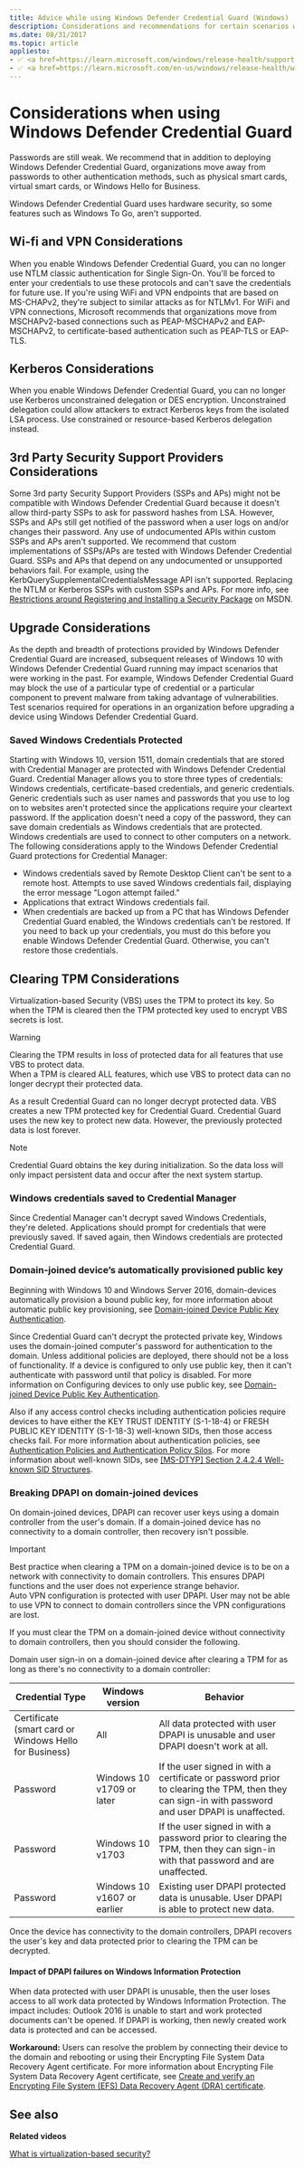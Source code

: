 ```yaml
---
title: Advice while using Windows Defender Credential Guard (Windows)
description: Considerations and recommendations for certain scenarios when using Windows Defender Credential Guard in Windows.
ms.date: 08/31/2017
ms.topic: article
appliesto: 
- ✅ <a href=https://learn.microsoft.com/windows/release-health/supported-versions-windows-client target=_blank>Windows 10 and later</a>
- ✅ <a href=https://learn.microsoft.com/en-us/windows/release-health/windows-server-release-info target=_blank>Windows Server 2016 and later</a>
---
```


# Considerations when using Windows Defender Credential Guard

Passwords are still weak. We recommend that in addition to deploying Windows Defender Credential Guard, organizations move away from passwords to other authentication methods, such as physical smart cards, virtual smart cards, or Windows Hello for Business.

Windows Defender Credential Guard uses hardware security, so some features such as Windows To Go, aren't supported.

## Wi-fi and VPN Considerations
When you enable Windows Defender Credential Guard, you can no longer use NTLM classic authentication for Single Sign-On. You'll be forced to enter your credentials to use these protocols and can't save the credentials for future use. If you're using WiFi and VPN endpoints that are based on MS-CHAPv2, they're subject to similar attacks as for NTLMv1. For WiFi and VPN connections, Microsoft recommends that organizations move from MSCHAPv2-based connections such as PEAP-MSCHAPv2 and EAP-MSCHAPv2, to certificate-based authentication such as PEAP-TLS or EAP-TLS.

## Kerberos Considerations

When you enable Windows Defender Credential Guard, you can no longer use Kerberos unconstrained delegation or DES encryption. Unconstrained delegation could allow attackers to extract Kerberos keys from the isolated LSA process. Use constrained or resource-based Kerberos delegation instead.

## 3rd Party Security Support Providers Considerations
Some 3rd party Security Support Providers (SSPs and APs) might not be compatible with Windows Defender Credential Guard because it doesn't allow third-party SSPs to ask for password hashes from LSA. However, SSPs and APs still get notified of the password when a user logs on and/or changes their password. Any use of undocumented APIs within custom SSPs and APs aren't supported. We recommend that custom implementations of SSPs/APs are tested with Windows Defender Credential Guard. SSPs and APs that depend on any undocumented or unsupported behaviors fail. For example, using the KerbQuerySupplementalCredentialsMessage API isn't supported. Replacing the NTLM or Kerberos SSPs with custom SSPs and APs. For more info, see [Restrictions around Registering and Installing a Security Package](/windows/win32/secauthn/restrictions-around-registering-and-installing-a-security-package) on MSDN.

## Upgrade Considerations
As the depth and breadth of protections provided by Windows Defender Credential Guard are increased, subsequent releases of Windows 10 with Windows Defender Credential Guard running may impact scenarios that were working in the past. For example, Windows Defender Credential Guard may block the use of a particular type of credential or a particular component to prevent malware from taking advantage of vulnerabilities. Test scenarios required for operations in an organization before upgrading a device using Windows Defender Credential Guard.

### Saved Windows Credentials Protected

Starting with Windows 10, version 1511, domain credentials that are stored with Credential Manager are protected with Windows Defender Credential Guard. Credential Manager allows you to store three types of credentials: Windows credentials, certificate-based credentials, and generic credentials. Generic credentials such as user names and passwords that you use to log on to websites aren't protected since the applications require your cleartext password. If the application doesn't need a copy of the password, they can save domain credentials as Windows credentials that are protected. Windows credentials are used to connect to other computers on a network. The following considerations apply to the Windows Defender Credential Guard protections for Credential Manager:
* Windows credentials saved by Remote Desktop Client can't be sent to a remote host. Attempts to use saved Windows credentials fail, displaying the error message "Logon attempt failed."
* Applications that extract Windows credentials fail.
* When credentials are backed up from a PC that has Windows Defender Credential Guard enabled, the Windows credentials can't be restored. If you need to back up your credentials, you must do this before you enable Windows Defender Credential Guard. Otherwise, you can't restore those credentials.

## Clearing TPM Considerations
Virtualization-based Security (VBS) uses the TPM to protect its key. So when the TPM is cleared then the TPM protected key used to encrypt VBS secrets is lost.

>[!WARNING]
> Clearing the TPM results in loss of protected data for all features that use VBS to protect data.  <br>
> When a TPM is cleared ALL features, which use VBS to protect data can no longer decrypt their protected data.

As a result Credential Guard can no longer decrypt protected data. VBS creates a new TPM protected key for Credential Guard. Credential Guard uses the new key to protect new data. However, the previously protected data is lost forever.

>[!NOTE]
> Credential Guard obtains the key during initialization. So the data loss will only impact persistent data and occur after the next system startup.

### Windows credentials saved to Credential Manager
Since Credential Manager can't decrypt saved Windows Credentials, they're deleted. Applications should prompt for credentials that were previously saved. If saved again, then Windows credentials are protected Credential Guard.

### Domain-joined device’s automatically provisioned public key
Beginning with Windows 10 and Windows Server 2016, domain-devices automatically provision a bound public key, for more information about automatic public key provisioning, see [Domain-joined Device Public Key Authentication](/windows-server/security/kerberos/domain-joined-device-public-key-authentication).

Since Credential Guard can't decrypt the protected private key, Windows uses the domain-joined computer's password for authentication to the domain. Unless additional policies are deployed, there should not be a loss of functionality. If a device is configured to only use public key, then it can't authenticate with password until that policy is disabled. For more information on Configuring devices to only use public key, see [Domain-joined Device Public Key Authentication](/windows-server/security/kerberos/domain-joined-device-public-key-authentication).

Also if any access control checks including authentication policies require devices to have either the KEY TRUST IDENTITY (S-1-18-4) or FRESH PUBLIC KEY IDENTITY (S-1-18-3) well-known SIDs, then those access checks fail. For more information about authentication policies, see [Authentication Policies and Authentication Policy Silos](/windows-server/security/credentials-protection-and-management/authentication-policies-and-authentication-policy-silos). For more information about well-known SIDs, see [[MS-DTYP] Section 2.4.2.4 Well-known SID Structures](/openspecs/windows_protocols/ms-dtyp/81d92bba-d22b-4a8c-908a-554ab29148ab).

### Breaking DPAPI on domain-joined devices
On domain-joined devices, DPAPI can recover user keys using a domain controller from the user's domain. If a domain-joined device has no connectivity to a domain controller, then recovery isn't possible.

>[!IMPORTANT]
> Best practice when clearing a TPM on a domain-joined device is to be on a network with connectivity to domain controllers. This ensures DPAPI functions and the user does not experience strange behavior. <br>
Auto VPN configuration is protected with user DPAPI. User may not be able to use VPN to connect to domain controllers since the VPN configurations are lost.

If you must clear the TPM on a domain-joined device without connectivity to domain controllers, then you should consider the following.

Domain user sign-in on a domain-joined device after clearing a TPM for as long as there's no connectivity to a domain controller:

|Credential Type | Windows version | Behavior
|---|---|---|
| Certificate (smart card or Windows Hello for Business) | All | All data protected with user DPAPI is unusable and user DPAPI doesn't work at all. |
| Password | Windows 10 v1709 or later | If the user signed in with a certificate or password prior to clearing the TPM, then they can sign-in with password and user DPAPI is unaffected.
| Password | Windows 10 v1703 | If the user signed in with a password prior to clearing the TPM, then they can sign-in with that password and are unaffected.
| Password | Windows 10 v1607 or earlier | Existing user DPAPI protected data is unusable. User DPAPI is able to protect new data.

Once the device has connectivity to the domain controllers, DPAPI recovers the user's key and data protected prior to clearing the TPM can be decrypted.

#### Impact of DPAPI failures on Windows Information Protection
When data protected with user DPAPI is unusable, then the user loses access to all work data protected by Windows Information Protection.  The impact includes: Outlook 2016 is unable to start and work protected documents can't be opened.  If DPAPI is working, then newly created work data is protected and can be accessed.

**Workaround:** Users can resolve the problem by connecting their device to the domain and rebooting or using their Encrypting File System Data Recovery Agent certificate. For more information about Encrypting File System Data Recovery Agent certificate, see [Create and verify an Encrypting File System (EFS) Data Recovery Agent (DRA) certificate](/windows/threat-protection/windows-information-protection/create-and-verify-an-efs-dra-certificate).


## See also

**Related videos**

[What is virtualization-based security?](https://www.linkedin.com/learning/microsoft-cybersecurity-stack-advanced-identity-and-endpoint-protection/what-is-virtualization-based-security)
